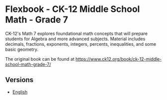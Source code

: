 # Flexbook - CK-12 Middle School Math - Grade 7

CK-12's Math 7 explores foundational math concepts that will prepare students for Algebra and more advanced subjects. Material includes decimals, fractions, exponents, integers, percents, inequalities, and some basic geometry.

The original book can be found at https://www.ck12.org/book/ck-12-middle-school-math-grade-7/

## Versions

* [English](https://liascript.github.io/course/?https://raw.githubusercontent.com/LiaBooks/Flexbook-CK-12-Middle-School-Math-Grade-7/main/English/README.md)
